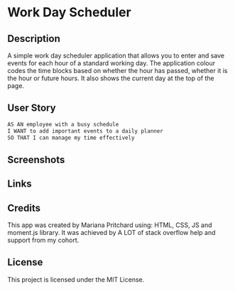 # Work Day Scheduler

## Description

A simple work day scheduler application that allows you to enter and save events for each hour of a standard working day. The application colour codes the time blocks based on whether the hour has passed, whether it is the hour or future hours. It also shows the current day at the top of the page. 

## User Story

```md
AS AN employee with a busy schedule
I WANT to add important events to a daily planner
SO THAT I can manage my time effectively
```

## Screenshots




## Links 

## Credits 
This app was created by Mariana Pritchard using: HTML, CSS, JS and moment.js library. It was achieved by A LOT of stack overflow help and support from my cohort. 

## License

This project is licensed under the MIT License. 

